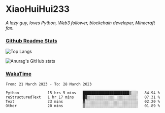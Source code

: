 # XiaoHuiHui233

*A lazy guy, loves Python, Web3 follower, blockchain developer, Minecraft fan.*

### [Github Readme Stats](https://github.com/anuraghazra/github-readme-stats)

![Top Langs](https://github-readme-stats.vercel.app/api/top-langs/?username=XiaoHuiHui233&layout=compact&theme=github_dark)

![Anurag's GitHub stats](https://github-readme-stats.vercel.app/api?username=XiaoHuiHui233&show_icons=true&theme=github_dark)

### [WakaTime](https://wakatime.com)

<!--START_SECTION:waka-->

```text
From: 21 March 2023 - To: 28 March 2023

Python             15 hrs 5 mins   █████████████████████▒░░░   84.94 %
reStructuredText   1 hr 17 mins    █▓░░░░░░░░░░░░░░░░░░░░░░░   07.31 %
Text               23 mins         ▓░░░░░░░░░░░░░░░░░░░░░░░░   02.20 %
Other              20 mins         ▒░░░░░░░░░░░░░░░░░░░░░░░░   01.89 %
```

<!--END_SECTION:waka-->
